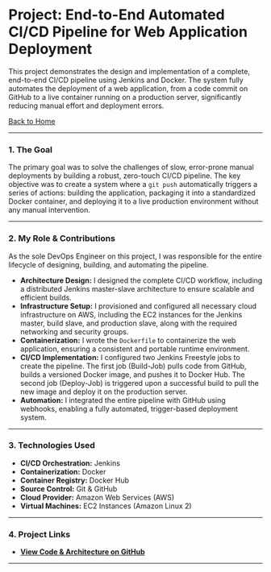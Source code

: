 # Project: End-to-End Automated CI/CD Pipeline for Web Application Deployment

This project demonstrates the design and implementation of a complete, end-to-end CI/CD pipeline using Jenkins and Docker. The system fully automates the deployment of a web application, from a code commit on GitHub to a live container running on a production server, significantly reducing manual effort and deployment errors.

[Back to Home](../index.md)

---

### 1. The Goal

The primary goal was to solve the challenges of slow, error-prone manual deployments by building a robust, zero-touch CI/CD pipeline. The key objective was to create a system where a `git push` automatically triggers a series of actions: building the application, packaging it into a standardized Docker container, and deploying it to a live production environment without any manual intervention.

---

### 2. My Role & Contributions

As the sole DevOps Engineer on this project, I was responsible for the entire lifecycle of designing, building, and automating the pipeline.

* **Architecture Design:** I designed the complete CI/CD workflow, including a distributed Jenkins master-slave architecture to ensure scalable and efficient builds.
* **Infrastructure Setup:** I provisioned and configured all necessary cloud infrastructure on AWS, including the EC2 instances for the Jenkins master, build slave, and production slave, along with the required networking and security groups.
* **Containerization:** I wrote the `Dockerfile` to containerize the web application, ensuring a consistent and portable runtime environment.
* **CI/CD Implementation:** I configured two Jenkins Freestyle jobs to create the pipeline. The first job (Build-Job) pulls code from GitHub, builds a versioned Docker image, and pushes it to Docker Hub. The second job (Deploy-Job) is triggered upon a successful build to pull the new image and deploy it on the production server.
* **Automation:** I integrated the entire pipeline with GitHub using webhooks, enabling a fully automated, trigger-based deployment system.

---

### 3. Technologies Used

* **CI/CD Orchestration:** Jenkins
* **Containerization:** Docker
* **Container Registry:** Docker Hub
* **Source Control:** Git & GitHub
* **Cloud Provider:** Amazon Web Services (AWS)
* **Virtual Machines:** EC2 Instances (Amazon Linux 2)

---

### 4. Project Links

* **[View Code & Architecture on GitHub](https://github.com/githubabhay2003/jenkins-docker-cicd-pipeline)**

---
